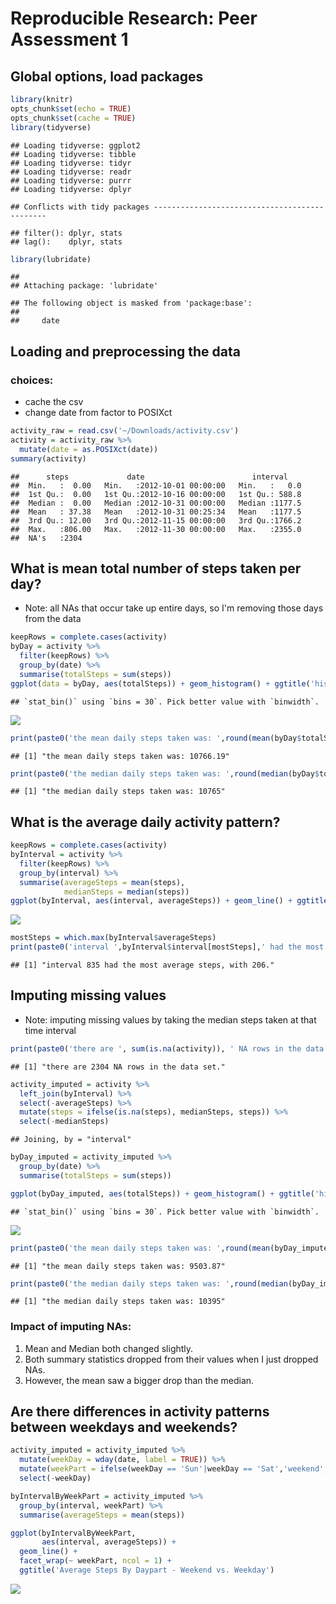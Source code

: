 # Reproducible Research: Peer Assessment 1
## Global options, load packages

```r
library(knitr)
opts_chunk$set(echo = TRUE)
opts_chunk$set(cache = TRUE)
library(tidyverse)
```

```
## Loading tidyverse: ggplot2
## Loading tidyverse: tibble
## Loading tidyverse: tidyr
## Loading tidyverse: readr
## Loading tidyverse: purrr
## Loading tidyverse: dplyr
```

```
## Conflicts with tidy packages ----------------------------------------------
```

```
## filter(): dplyr, stats
## lag():    dplyr, stats
```

```r
library(lubridate)
```

```
## 
## Attaching package: 'lubridate'
```

```
## The following object is masked from 'package:base':
## 
##     date
```


## Loading and preprocessing the data
### choices:
- cache the csv
- change date from factor to POSIXct

```r
activity_raw = read.csv('~/Downloads/activity.csv')
activity = activity_raw %>% 
  mutate(date = as.POSIXct(date))
summary(activity)
```

```
##      steps             date                        interval     
##  Min.   :  0.00   Min.   :2012-10-01 00:00:00   Min.   :   0.0  
##  1st Qu.:  0.00   1st Qu.:2012-10-16 00:00:00   1st Qu.: 588.8  
##  Median :  0.00   Median :2012-10-31 00:00:00   Median :1177.5  
##  Mean   : 37.38   Mean   :2012-10-31 00:25:34   Mean   :1177.5  
##  3rd Qu.: 12.00   3rd Qu.:2012-11-15 00:00:00   3rd Qu.:1766.2  
##  Max.   :806.00   Max.   :2012-11-30 00:00:00   Max.   :2355.0  
##  NA's   :2304
```


## What is mean total number of steps taken per day?
- Note: all NAs that occur take up entire days, so I'm removing those days from
the data

```r
keepRows = complete.cases(activity)
byDay = activity %>% 
  filter(keepRows) %>% 
  group_by(date) %>% 
  summarise(totalSteps = sum(steps))
ggplot(data = byDay, aes(totalSteps)) + geom_histogram() + ggtitle('histogram of steps per day')
```

```
## `stat_bin()` using `bins = 30`. Pick better value with `binwidth`.
```

![](PA1_Template_files/figure-html/dailyAvgStepsHistogram.png)<!-- -->

```r
print(paste0('the mean daily steps taken was: ',round(mean(byDay$totalSteps), 2)))
```

```
## [1] "the mean daily steps taken was: 10766.19"
```

```r
print(paste0('the median daily steps taken was: ',round(median(byDay$totalSteps), 2)))
```

```
## [1] "the median daily steps taken was: 10765"
```


## What is the average daily activity pattern?

```r
keepRows = complete.cases(activity)
byInterval = activity %>% 
  filter(keepRows) %>% 
  group_by(interval) %>% 
  summarise(averageSteps = mean(steps),
            medianSteps = median(steps))
ggplot(byInterval, aes(interval, averageSteps)) + geom_line() + ggtitle('Daily Average Activity')
```

![](PA1_Template_files/figure-html/avgStepsByDaypart.png)<!-- -->

```r
mostSteps = which.max(byInterval$averageSteps)
print(paste0('interval ',byInterval$interval[mostSteps],' had the most average steps, with ',round(byInterval$averageSteps[mostSteps]),'.'))
```

```
## [1] "interval 835 had the most average steps, with 206."
```


## Imputing missing values
- Note: imputing missing values by taking the median steps taken at that time interval

```r
print(paste0('there are ', sum(is.na(activity)), ' NA rows in the data set.'))
```

```
## [1] "there are 2304 NA rows in the data set."
```

```r
activity_imputed = activity %>% 
  left_join(byInterval) %>% 
  select(-averageSteps) %>% 
  mutate(steps = ifelse(is.na(steps), medianSteps, steps)) %>% 
  select(-medianSteps)
```

```
## Joining, by = "interval"
```

```r
byDay_imputed = activity_imputed %>% 
  group_by(date) %>% 
  summarise(totalSteps = sum(steps))

ggplot(byDay_imputed, aes(totalSteps)) + geom_histogram() + ggtitle('histogram of daily average steps')
```

```
## `stat_bin()` using `bins = 30`. Pick better value with `binwidth`.
```

![](PA1_Template_files/figure-html/imputedDailyAvgStepsHistogram.png)<!-- -->

```r
print(paste0('the mean daily steps taken was: ',round(mean(byDay_imputed$totalSteps), 2)))
```

```
## [1] "the mean daily steps taken was: 9503.87"
```

```r
print(paste0('the median daily steps taken was: ',round(median(byDay_imputed$totalSteps), 2)))
```

```
## [1] "the median daily steps taken was: 10395"
```
### Impact of imputing NAs:
1. Mean and Median both changed slightly.
2. Both summary statistics dropped from their values when I just dropped NAs.
3. However, the mean saw a bigger drop than the median.


## Are there differences in activity patterns between weekdays and weekends?

```r
activity_imputed = activity_imputed %>% 
  mutate(weekDay = wday(date, label = TRUE)) %>% 
  mutate(weekPart = ifelse(weekDay == 'Sun'|weekDay == 'Sat','weekend','weekday')) %>% mutate(weekPart = as.factor(weekPart)) %>% 
  select(-weekDay)

byIntervalByWeekPart = activity_imputed %>% 
  group_by(interval, weekPart) %>% 
  summarise(averageSteps = mean(steps))

ggplot(byIntervalByWeekPart,
       aes(interval, averageSteps)) +
  geom_line() +
  facet_wrap(~ weekPart, ncol = 1) +
  ggtitle('Average Steps By Daypart - Weekend vs. Weekday')
```

![](PA1_Template_files/figure-html/avgStepsByDaypart_WeekPart.png)<!-- -->

